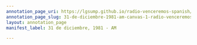 ```yaml
---
annotation_page_uri: https://lgsump.github.io/radio-venceremos-spanish/annotations/31-de-diciembre-1981-am-canvas-1-radio-venceremos.json
annotation_page_slug: 31-de-diciembre-1981-am-canvas-1-radio-venceremos
layout: annotation_page
manifest_label: 31 de diciembre, 1981 - AM

---
```

